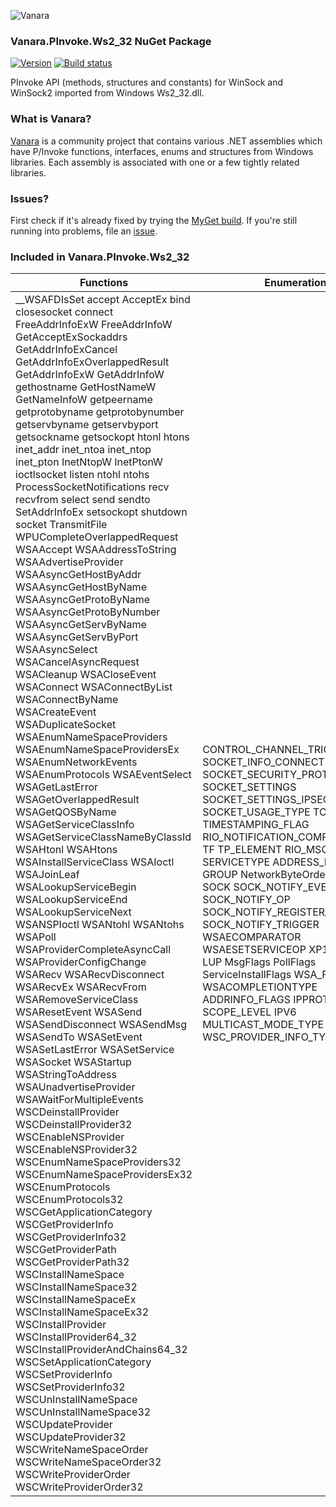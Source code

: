 ﻿![Vanara](https://raw.githubusercontent.com/dahall/Vanara/master/docs/icons/VanaraHeading.png)
### **Vanara.PInvoke.Ws2_32 NuGet Package**
[![Version](https://img.shields.io/nuget/v/Vanara.PInvoke.Ws2_32?label=NuGet&style=flat-square)](https://github.com/dahall/Vanara/releases)
[![Build status](https://github.com/dahall/Vanara/actions/workflows/cibuild.yml/badge.svg?branch=master)](https://github.com/dahall/Vanara/actions/workflows/cibuild.yml)

PInvoke API (methods, structures and constants) for WinSock and WinSock2 imported from Windows Ws2_32.dll.

### **What is Vanara?**

[Vanara](https://github.com/dahall/Vanara) is a community project that contains various .NET assemblies which have P/Invoke functions, interfaces, enums and structures from Windows libraries. Each assembly is associated with one or a few tightly related libraries.

### **Issues?**

First check if it's already fixed by trying the [MyGet build](https://www.myget.org/feed/Packages/vanara).
If you're still running into problems, file an [issue](https://github.com/dahall/Vanara/issues).

### **Included in Vanara.PInvoke.Ws2_32**

Functions | Enumerations | Structures
--- | --- | ---
__WSAFDIsSet accept AcceptEx bind closesocket connect FreeAddrInfoExW FreeAddrInfoW GetAcceptExSockaddrs GetAddrInfoExCancel GetAddrInfoExOverlappedResult GetAddrInfoExW GetAddrInfoW gethostname GetHostNameW GetNameInfoW getpeername getprotobyname getprotobynumber getservbyname getservbyport getsockname getsockopt htonl htons inet_addr inet_ntoa inet_ntop inet_pton InetNtopW InetPtonW ioctlsocket listen ntohl ntohs ProcessSocketNotifications recv recvfrom select send sendto SetAddrInfoEx setsockopt shutdown socket TransmitFile WPUCompleteOverlappedRequest WSAAccept WSAAddressToString WSAAdvertiseProvider WSAAsyncGetHostByAddr WSAAsyncGetHostByName WSAAsyncGetProtoByName WSAAsyncGetProtoByNumber WSAAsyncGetServByName WSAAsyncGetServByPort WSAAsyncSelect WSACancelAsyncRequest WSACleanup WSACloseEvent WSAConnect WSAConnectByList WSAConnectByName WSACreateEvent WSADuplicateSocket WSAEnumNameSpaceProviders WSAEnumNameSpaceProvidersEx WSAEnumNetworkEvents WSAEnumProtocols WSAEventSelect WSAGetLastError WSAGetOverlappedResult WSAGetQOSByName WSAGetServiceClassInfo WSAGetServiceClassNameByClassId WSAHtonl WSAHtons WSAInstallServiceClass WSAIoctl WSAJoinLeaf WSALookupServiceBegin WSALookupServiceEnd WSALookupServiceNext WSANSPIoctl WSANtohl WSANtohs WSAPoll WSAProviderCompleteAsyncCall WSAProviderConfigChange WSARecv WSARecvDisconnect WSARecvEx WSARecvFrom WSARemoveServiceClass WSAResetEvent WSASend WSASendDisconnect WSASendMsg WSASendTo WSASetEvent WSASetLastError WSASetService WSASocket WSAStartup WSAStringToAddress WSAUnadvertiseProvider WSAWaitForMultipleEvents WSCDeinstallProvider WSCDeinstallProvider32 WSCEnableNSProvider WSCEnableNSProvider32 WSCEnumNameSpaceProviders32 WSCEnumNameSpaceProvidersEx32 WSCEnumProtocols WSCEnumProtocols32 WSCGetApplicationCategory WSCGetProviderInfo WSCGetProviderInfo32 WSCGetProviderPath WSCGetProviderPath32 WSCInstallNameSpace WSCInstallNameSpace32 WSCInstallNameSpaceEx WSCInstallNameSpaceEx32 WSCInstallProvider WSCInstallProvider64_32 WSCInstallProviderAndChains64_32 WSCSetApplicationCategory WSCSetProviderInfo WSCSetProviderInfo32 WSCUnInstallNameSpace WSCUnInstallNameSpace32 WSCUpdateProvider WSCUpdateProvider32 WSCWriteNameSpaceOrder WSCWriteNameSpaceOrder32 WSCWriteProviderOrder WSCWriteProviderOrder32  | CONTROL_CHANNEL_TRIGGER_STATUS SOCKET_INFO_CONNECTION SOCKET_SECURITY_PROTOCOL SOCKET_SETTINGS SOCKET_SETTINGS_IPSEC SOCKET_USAGE_TYPE TCPSTATE TIMESTAMPING_FLAG RIO_NOTIFICATION_COMPLETION_TYPE TF TP_ELEMENT RIO_MSG SERVICETYPE ADDRESS_FAMILY CF GROUP NetworkByteOrder NS PFL SOCK SOCK_NOTIFY_EVENT SOCK_NOTIFY_OP SOCK_NOTIFY_REGISTER_EVENT SOCK_NOTIFY_TRIGGER WSAECOMPARATOR WSAESETSERVICEOP XP1 SD FD JL LUP MsgFlags PollFlags ServiceInstallFlags WSA_FLAG WSACOMPLETIONTYPE ADDRINFO_FLAGS IPPROTO NI SCOPE_LEVEL IPV6 MULTICAST_MODE_TYPE WSC_PROVIDER_INFO_TYPE                                                                                                 | ASSOCIATE_NAMERES_CONTEXT_INPUT INET_PORT_RANGE INET_PORT_RESERVATION_INSTANCE INET_PORT_RESERVATION_TOKEN REAL_TIME_NOTIFICATION_SETTING_INPUT REAL_TIME_NOTIFICATION_SETTING_OUTPUT SOCKET_PEER_TARGET_NAME SOCKET_SECURITY_QUERY_INFO SOCKET_SECURITY_QUERY_TEMPLATE SOCKET_SECURITY_SETTINGS SOCKET_SECURITY_SETTINGS_IPSEC TCP_INFO_v0 TCP_INFO_v1 TCP_INITIAL_RTO_PARAMETERS tcp_keepalive TIMESTAMPING_CONFIG TRANSPORT_SETTING_ID RIO_EXTENSION_FUNCTION_TABLE RIO_NOTIFICATION_COMPLETION TRANSMIT_FILE_BUFFERS TRANSMIT_PACKETS_ELEMENT RIO_BUF RIORESULT FLOWSPEC CSADDR_INFO IN_ADDR IN6_ADDR LINGER QOS SOCK_NOTIFY_REGISTRATION SOCKET TIMEVAL WSADATA WSAPROTOCOL_INFO WSAPROTOCOLCHAIN PROTOENT SERVENT WSRESULT fd_set WSANETWORKEVENTS WSANSCLASSINFO WSAPOLLFD WSAQUERYSET WSAQUERYSET_MGD WSASERVICECLASSINFO ADDRINFOEX2W ADDRINFOEXW ADDRINFOW SCOPE_ID SOCKADDR_IN SOCKADDR_STORAGE SOCKET_ADDRESS SOCKET_ADDRESS_LIST SOCKET_PROCESSOR_AFFINITY WSABUF WSACMSGHDR WSAMSG GROUP_FILTER IN_PKTINFO IN6_PKTINFO IP_MREQ IP_MSFILTER IPV6_MREQ SOCKADDR_IN6 SOCKADDR_IN6_PAIR SOCKADDR_IN6_PAIR_NATIVE SOCKADDR_INET AFPROTOCOLS BLOB NSPV2_ROUTINE WSAEVENT WSANAMESPACE_INFOEXW WSANAMESPACE_INFOW WSAOVERLAPPED WSAPROTOCOL_INFOW WSAQUERYSET2W WSAVERSION UNION EVENT IOCP WINDOWMESSAGE EVENT APC PORT                                                       
